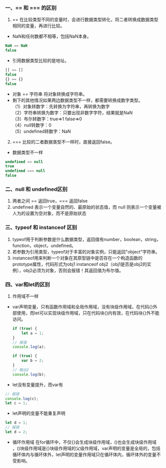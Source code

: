 ### 一、== 和 === 的区别  
1. == 在比较类型不同的变量时，会进行数据类型转化，将二者转换成数据类型相同的变量，再进行比较。  
+ NaN和任何数都不相等，包括NaN本身。  

```javascript
NaN == NaN
false
```  
+ 引用数据类型比较的是地址。  

```javascript
[] == []
false 
{} == {}
false
```  
+ 对象 == 字符串 将对象转换成字符串。  
+ 剩下的其他情况如果两边数据类型不一样，都需要转换成数字类型。  
    （1）对象转数字：先转换为字符串，再转换为数字  
    （2）字符串转换为数字：只要出现非数字字符，结果就是NaN  
    （3）布尔转数字：true=>1 false=>0  
    （4）null转数字：0  
    （5）undefined转数字：NaN  
2. === 比较的二者数据类型不一样时，直接返回false。  
+ 数据类型不一样  

```javascript
undefined == null
true
undefined === null
false
```  

### 二、null 和 undefined区别  
1. 两者之间 == 返回true，=== 返回false  
2. undefined 表示一个变量自然的、最原始的状态值，而 null 则表示一个变量被人为的设置为空对象，而不是原始状态  

### 三、typeof 和 instanceof 区别  
1. typeof用于判断参数是什么数据类型，返回值有number，boolean，string，function，object，undefined。  
2. 若参数为引用类型，typeof对于丰富的对象实例，只能返回"object"字符串。  
3. instanceof用来判断一个对象在其原型链中是否存在一个构造函数的prototype属性，代码形式为obj1 instanceof obj2（obj1是否是obj2的实例），obj2必须为对象，否则会报错！其返回值为布尔值。  

### 四、var和let的区别  
1. 作用域不一样  
+ var声明变量，只有函数作用域和全局作用域，没有块级作用域，在代码{}外部使用，而let可以实现块级作用域，只在代码块{}内有效，在代码块{}外不能访问。  

    ```javascript
    if (true) {
        let a = 1;
    }
    // 报错
    console.log(a);

    if (true) {
        var b = 2;
    }
    // 输出2
    console.log(b);
    ```  
+ let没有变量提升，而var有  
```javascript
// 报错
console.log(c);
let c = 1;
```  
+ let声明的变量不能重复声明
```javascript
let d = 1;
// 报错
let d = 2;
```  
+ 循环作用域 在for循环中，不仅{}会生成块级作用域，()也会生成块级作用域 ，()块级作用域是{}块级作用域的父级作用域，var声明的变量是全局的，包括循环体内与循环体外，let声明的变量作用域只在循环体内，循环体外的变量不受影响。  



